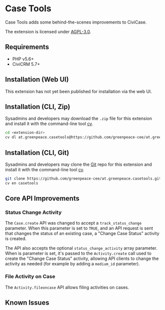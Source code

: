 # Case Tools

Case Tools adds some behind-the-scenes improvements to CiviCase.

The extension is licensed under [AGPL-3.0](LICENSE.txt).

## Requirements

* PHP v5.6+
* CiviCRM 5.7+

## Installation (Web UI)

This extension has not yet been published for installation via the web UI.

## Installation (CLI, Zip)

Sysadmins and developers may download the `.zip` file for this extension and
install it with the command-line tool [cv](https://github.com/civicrm/cv).

```bash
cd <extension-dir>
cv dl at.greenpeace.casetools@https://github.com/greenpeace-cee/at.greenpeace.casetools/archive/master.zip
```

## Installation (CLI, Git)

Sysadmins and developers may clone the [Git](https://en.wikipedia.org/wiki/Git) repo for this extension and
install it with the command-line tool [cv](https://github.com/civicrm/cv).

```bash
git clone https://github.com/greenpeace-cee/at.greenpeace.casetools.git
cv en casetools
```

## Core API Improvements

### Status Change Activity

The `Case.create` API was changed to accept a `track_status_change` parameter.
When this parameter is set to `TRUE`, and an API request is sent that changes
the status of an existing case, a "Change Case Status" activity is created.

The API also accepts the optional `status_change_activity` array parameter.
When is parameter is set, it's passed to the `Activity.create` call used to
create the "Change Case Status" activity, allowing API clients to change
the activity as needed (for example by adding a `medium_id` parameter).

### File Activity on Case

The `Activity.fileoncase` API allows filing activities on cases.

## Known Issues
